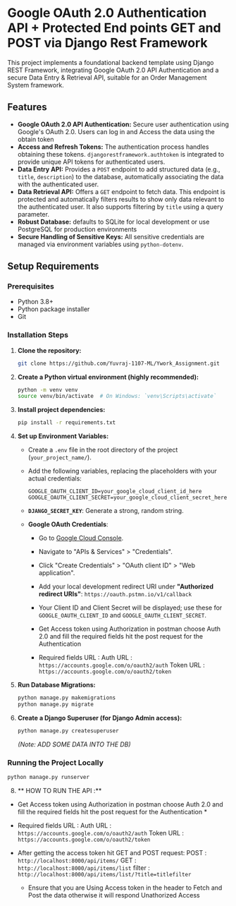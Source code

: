 # Google OAuth 2.0 Authentication API + Protected End points GET and POST via Django Rest Framework
This project implements a foundational backend template using Django REST Framework, integrating Google OAuth 2.0 API Authentication and a secure Data Entry & Retrieval API, suitable for an Order Management System framework.

## Features

* **Google OAuth 2.0 API Authentication:** Secure user authentication using Google's OAuth 2.0. Users can log in and Access the data using the obtain token
* **Access and Refresh Tokens:** The authentication process handles obtaining these tokens. `djangorestframework.authtoken` is integrated to provide unique API tokens for authenticated users.
* **Data Entry API:** Provides a `POST` endpoint to add structured data (e.g., `title`, `description`) to the database, automatically associating the data with the authenticated user.
* **Data Retrieval API:** Offers a `GET` endpoint to fetch data. This endpoint is protected and automatically filters results to show only data relevant to the authenticated user. It also supports filtering by `title` using a query parameter.
* **Robust Database:** defaults to SQLite for local development or use PostgreSQL for production environments 
* **Secure Handling of Sensitive Keys:** All sensitive credentials are managed via environment variables using `python-dotenv`.


## Setup Requirements

### Prerequisites

* Python 3.8+
* Python package installer
* Git

### Installation Steps

1.  **Clone the repository:**
    ```bash
    git clone https://github.com/Yuvraj-1107-ML/Ywork_Assignment.git
    ```
2.  **Create a Python virtual environment (highly recommended):**
    ```bash
    python -m venv venv
    source venv/bin/activate  # On Windows: `venv\Scripts\activate`
    ```
3.  **Install project dependencies:**
    ```bash
    pip install -r requirements.txt
    ```
4.  **Set up Environment Variables:**
    * Create a `.env` file in the root directory of the project (`your_project_name/`).
    * Add the following variables, replacing the placeholders with your actual credentials:
        ```
        GOOGLE_OAUTH_CLIENT_ID=your_google_cloud_client_id_here
        GOOGLE_OAUTH_CLIENT_SECRET=your_google_cloud_client_secret_here
        ```
    * **`DJANGO_SECRET_KEY`**: Generate a strong, random string.

     * **Google OAuth Credentials**:
        * Go to [Google Cloud Console](https://console.cloud.google.com/).
        * Navigate to "APIs & Services" > "Credentials".
        * Click "Create Credentials" > "OAuth client ID" > "Web application".
          
        * Add your local development redirect URI under **"Authorized redirect URIs"**:
            `https://oauth.pstmn.io/v1/callback`
       
        * Your Client ID and Client Secret will be displayed; use these for `GOOGLE_OAUTH_CLIENT_ID` and `GOOGLE_OAUTH_CLIENT_SECRET`.
     
        * Get Access token using Authorization in postman choose Auth 2.0 and fill the required fields hit the post request for the Authentication
     
        * Required fields URL :
          Auth URL : `https://accounts.google.com/o/oauth2/auth`
          Token URL : `https://accounts.google.com/o/oauth2/token`
               
6.  **Run Database Migrations:**
    ```bash
    python manage.py makemigrations
    python manage.py migrate
    ```
    

7.  **Create a Django Superuser (for Django Admin access):**
    ```bash
    python manage.py createsuperuser
    ```
    *(Note: ADD SOME DATA INTO THE DB)*
### Running the Project Locally

```bash
python manage.py runserver
```

8.  ** HOW TO RUN THE API :**
   
   * Get Access token using Authorization in postman choose Auth 2.0 and fill the required fields hit the post request for the Authentication *

   * Required fields URL :
          Auth URL : `https://accounts.google.com/o/oauth2/auth`
          Token URL : `https://accounts.google.com/o/oauth2/token`
     
   * After getting the access token hit GET and POST request:
      POST : `http://localhost:8000/api/items/`
      GET : `http://localhost:8000/api/items/list`
      filter : `http://localhost:8000/api/items/list/?title=titlefilter` 
      * Ensure that you are Using Access token in the header to Fetch and Post the data otherwise it will respond  Unathorized Access 
